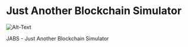 # Just Another Blockchain Simulator

![Alt-Text](https://gitlab.com/habib.yajam/just-another-blockchain-simulator/-/raw/master/img/Jabs-logo.png)

JABS - Just Another Blockchain Simulator
